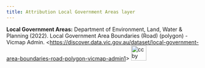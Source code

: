 ```yaml
---
title: Attribution Local Government Areas layer
---
```


**Local Government Areas:**
Department of Environment, Land, Water & Planning (2022). Local Government Area Boundaries (Road) (polygon) - Vicmap Admin. &lt;https://discover.data.vic.gov.au/dataset/local-government-area-boundaries-road-polygon-vicmap-admin1&gt; [<img src="https://mirrors.creativecommons.org/presskit/buttons/88x31/svg/by.svg" alt="cc by logo" width="40"/>](https://creativecommons.org/licenses/by/4.0/)
